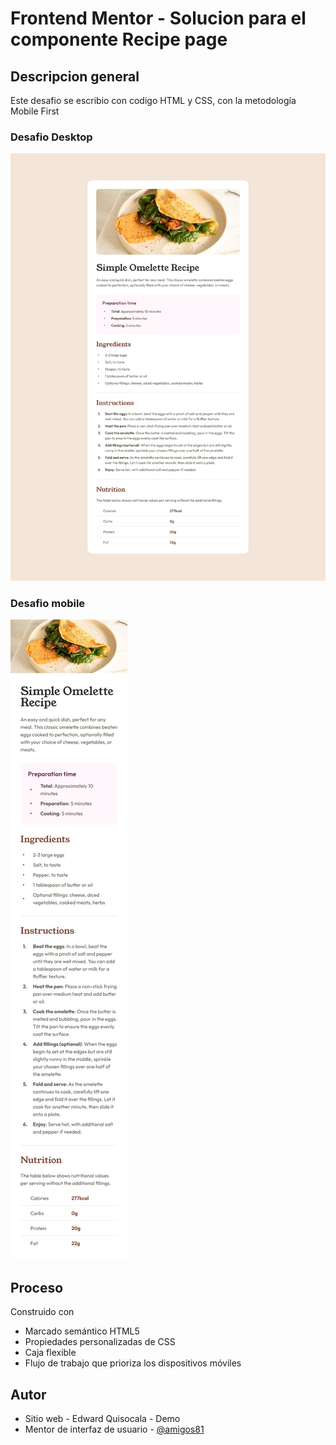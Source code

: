 # Frontend Mentor - Solucion para el componente Recipe page


## Descripcion general

Este desafio se escribio con codigo HTML y CSS, con la metodología Mobile First

### Desafio Desktop

![Vista previa del diseño para el desafío de codificación de la página de recetas](./design/desktop-design.jpg)


### Desafio mobile

![Vista previa del diseño para el desafío de codificación de la página de recetas](./design/mobile-design.jpg)


## Proceso

Construido con
- Marcado semántico HTML5
- Propiedades personalizadas de CSS
- Caja flexible
- Flujo de trabajo que prioriza los dispositivos móviles

## Autor

- Sitio web - Edward Quisocala - Demo
- Mentor de interfaz de usuario - [@amigos81](https://www.frontendmentor.io/profile/amigos81)
